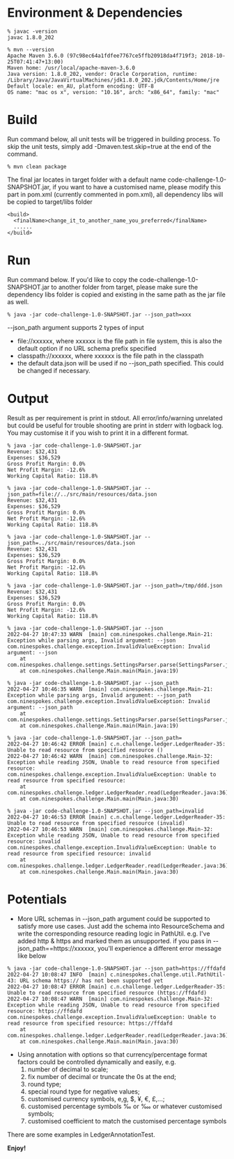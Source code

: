 # Environment & Dependencies

```
% javac -version
javac 1.8.0_202
```
```
% mvn --version
Apache Maven 3.6.0 (97c98ec64a1fdfee7767ce5ffb20918da4f719f3; 2018-10-25T07:41:47+13:00)
Maven home: /usr/local/apache-maven-3.6.0
Java version: 1.8.0_202, vendor: Oracle Corporation, runtime: /Library/Java/JavaVirtualMachines/jdk1.8.0_202.jdk/Contents/Home/jre
Default locale: en_AU, platform encoding: UTF-8
OS name: "mac os x", version: "10.16", arch: "x86_64", family: "mac"
```

# Build
Run command below, all unit tests will be triggered in building process. To skip the unit tests, simply add -Dmaven.test.skip=true at the end of the command.
```
% mvn clean package
```
The final jar locates in target folder with a default name code-challenge-1.0-SNAPSHOT.jar, if you want to have a customised name, please modify this part in pom.xml (currently commented in pom.xml), all dependency libs will be copied to target/libs folder
```
<build>
  <finalName>change_it_to_another_name_you_preferred</finalName>
  ......
</build>
```

# Run

Run command below. If you'd like to copy the code-challenge-1.0-SNAPSHOT.jar to another folder from target, please make sure the dependency libs folder is copied and existing in the same path as the jar file as well.
```
% java -jar code-challenge-1.0-SNAPSHOT.jar --json_path=xxx
```

--json_path argument supports 2 types of input

- file://xxxxxx, where xxxxxx is the file path in file system, this is also the default option if no URL schema prefix specified
- classpath://xxxxxx, where xxxxxx is the file path in the classpath
- the default data.json will be used if no --json_path specified. This could be changed if necessary.

# Output

Result as per requirement is print in stdout. All error/info/warning unrelated but could be useful for trouble shooting are print in stderr with logback log. You may customise it if you wish to print it in a different format.
```
% java -jar code-challenge-1.0-SNAPSHOT.jar
Revenue: $32,431
Expenses: $36,529
Gross Profit Margin: 0.0%
Net Profit Margin: -12.6%
Working Capital Ratio: 118.8%

% java -jar code-challenge-1.0-SNAPSHOT.jar --json_path=file://../src/main/resources/data.json
Revenue: $32,431
Expenses: $36,529
Gross Profit Margin: 0.0%
Net Profit Margin: -12.6%
Working Capital Ratio: 118.8%

% java -jar code-challenge-1.0-SNAPSHOT.jar --json_path=../src/main/resources/data.json
Revenue: $32,431
Expenses: $36,529
Gross Profit Margin: 0.0%
Net Profit Margin: -12.6%
Working Capital Ratio: 118.8%

% java -jar code-challenge-1.0-SNAPSHOT.jar --json_path=/tmp/ddd.json                                            
Revenue: $32,431
Expenses: $36,529
Gross Profit Margin: 0.0%
Net Profit Margin: -12.6%
Working Capital Ratio: 118.8%

% java -jar code-challenge-1.0-SNAPSHOT.jar --json       
2022-04-27 10:47:33 WARN  [main] com.ninespokes.challenge.Main-21: Exception while parsing args, Invalid argument: --json
com.ninespokes.challenge.exception.InvalidValueException: Invalid argument: --json
	at com.ninespokes.challenge.settings.SettingsParser.parse(SettingsParser.java:30)
	at com.ninespokes.challenge.Main.main(Main.java:19)
	
% java -jar code-challenge-1.0-SNAPSHOT.jar --json_path
2022-04-27 10:46:35 WARN  [main] com.ninespokes.challenge.Main-21: Exception while parsing args, Invalid argument: --json_path
com.ninespokes.challenge.exception.InvalidValueException: Invalid argument: --json_path
	at com.ninespokes.challenge.settings.SettingsParser.parse(SettingsParser.java:30)
	at com.ninespokes.challenge.Main.main(Main.java:19)

% java -jar code-challenge-1.0-SNAPSHOT.jar --json_path=
2022-04-27 10:46:42 ERROR [main] c.n.challenge.ledger.LedgerReader-35: Unable to read resource from specified resource ()
2022-04-27 10:46:42 WARN  [main] com.ninespokes.challenge.Main-32: Exception while reading JSON, Unable to read resource from specified resource: 
com.ninespokes.challenge.exception.InvalidValueException: Unable to read resource from specified resource: 
	at com.ninespokes.challenge.ledger.LedgerReader.read(LedgerReader.java:36)
	at com.ninespokes.challenge.Main.main(Main.java:30)

% java -jar code-challenge-1.0-SNAPSHOT.jar --json_path=invalid
2022-04-27 10:46:53 ERROR [main] c.n.challenge.ledger.LedgerReader-35: Unable to read resource from specified resource (invalid)
2022-04-27 10:46:53 WARN  [main] com.ninespokes.challenge.Main-32: Exception while reading JSON, Unable to read resource from specified resource: invalid
com.ninespokes.challenge.exception.InvalidValueException: Unable to read resource from specified resource: invalid
	at com.ninespokes.challenge.ledger.LedgerReader.read(LedgerReader.java:36)
	at com.ninespokes.challenge.Main.main(Main.java:30)
```

# Potentials
- More URL schemas in --json_path argument could be supported to satisfy more use cases. Just add the schema into ResourceSchema and write the corresponding resource reading logic in PathUtil. e.g. I've added http & https and marked them as unsupported. if you pass in --json_path==https://xxxxxx, you'll experience a different error message like below
```
% java -jar code-challenge-1.0-SNAPSHOT.jar --json_path=https://ffdafd                       
2022-04-27 10:08:47 INFO  [main] c.ninespokes.challenge.util.PathUtil-43: URL schema https:// has not been supported yet
2022-04-27 10:08:47 ERROR [main] c.n.challenge.ledger.LedgerReader-35: Unable to read resource from specified resource (https://ffdafd)
2022-04-27 10:08:47 WARN  [main] com.ninespokes.challenge.Main-32: Exception while reading JSON, Unable to read resource from specified resource: https://ffdafd
com.ninespokes.challenge.exception.InvalidValueException: Unable to read resource from specified resource: https://ffdafd
	at com.ninespokes.challenge.ledger.LedgerReader.read(LedgerReader.java:36)
	at com.ninespokes.challenge.Main.main(Main.java:30)
```
- Using annotation with options so that currency/percentage format factors could be controlled dynamically and easily, e.g.
  1. number of decimal to scale;
  2. fix number of decimal or truncate the 0s at the end;
  3. round type;
  4. special round type for negative values;
  5. customised currency symbols, e,g, $, ¥, €, £,...;
  6. customised percentage symbols ‰ or ‱ or whatever customised symbols;
  7. customised coefficient to match the customised percentage symbols

There are some examples in LedgerAnnotationTest.

__Enjoy!__